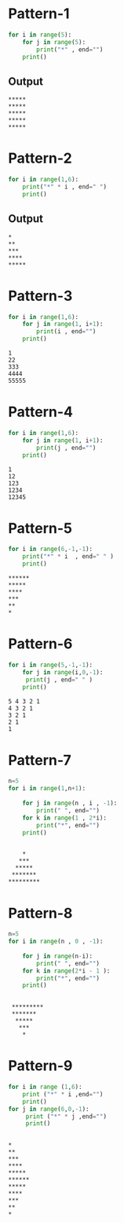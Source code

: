 # Pattern-1

``` python
for i in range(5):
    for j in range(5):
        print("*" , end="")
    print()

```

## Output
``` code
*****
*****
*****
*****
*****

```
# Pattern-2 
``` python 
for i in range(1,6):
    print("*" * i , end=" ")
    print()
```
## Output
``` code 
* 
** 
*** 
**** 
***** 
```
# Pattern-3
``` python 
for i in range(1,6):
    for j in range(1, i+1):
        print(i , end="")
    print()
```
``` code 
1
22
333
4444
55555

```
# Pattern-4
``` python 
for i in range(1,6):
    for j in range(1, i+1):
        print(j , end="")
    print()
```
``` code 
1
12
123
1234
12345
```
# Pattern-5
``` python 
for i in range(6,-1,-1):
    print("*" * i  , end=" " )
    print()
```
``` code 
****** 
***** 
**** 
*** 
** 
* 
```
# Pattern-6
``` python 
for i in range(5,-1,-1):
    for j in range(i,0,-1):
     print(j , end=" " )
    print()
```
``` code 
5 4 3 2 1 
4 3 2 1 
3 2 1 
2 1 
1  
```
# Pattern-7
``` python 
n=5
for i in range(1,n+1):
    
    for j in range(n , i , -1):
        print(" ", end="")
    for k in range(1 , 2*i):
        print("*", end="")
    print()
    
```
``` code 
    *
   ***
  *****
 *******
*********  
```
# Pattern-8
``` python 
n=5
for i in range(n , 0 , -1):
    
    for j in range(n-i):
        print(" ", end="")
    for k in range(2*i - 1 ):
        print("*", end="")
    print()
    
```
``` code 
 *********
 *******
  *****
   ***
    * 
```
# Pattern-9
``` python 
for i in range (1,6):
    print ("*" * i ,end="")
    print()
for j in range(6,0,-1):
     print ("*" * j ,end="")
     print()
    
```
``` code 
*
**
***
****
*****
******
*****
****
***
**
*
```
